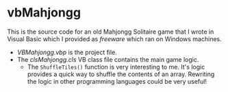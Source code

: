 # vbMahjongg
This is the source code for an old Mahjongg Solitaire game that I wrote in Visual Basic which I provided as *freeware* which ran on Windows machines.

- *VBMahjongg.vbp* is the project file.
- The *clsMahjongg.cls* VB class file contains the main game logic.
  - The `ShuffleTiles()` function is very interesting to me. It's logic provides a quick way to shuffle the contents of an array. Rewriting the logic in other programming languages could be very useful!
